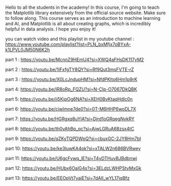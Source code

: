 Hello to all the students in the academy! In this course, I'm going to teach the Matplotlib library extensively from the official source website. Make sure to follow along. This course serves as an introduction to machine learning and AI, and Matplotlib is all about creating graphs, which is incredibly helpful in data analysis. I hope you enjoy it!

you can watch video and this playlist in my youtube channel :  https://www.youtube.com/playlist?list=PLN_bxMfjx7oBYxA-k1LPVL0JM50N6K2h

part 1 : https://youtu.be/McnnZ9HEmU4?si=XWQ4aFHsDK117yM2

part 2 : https://youtu.be/1iFxfgTY8QY?si=Rf9Qut3msFVTE-rZ

part 3 : https://youtu.be/X0LcJndupHM?si=NfdPKlto6Hm1p9rK

part 4: https://youtu.be/lR8oRp_FQZU?si=N-Clp-O7067DkQBK

part 5: https://youtu.be/ii5KipOg6NA?si=XEH0BvKtaqHdlc0n

part 6: https://youtu.be/cjwlmne7de0?si=0T-M6HHP6woDL7X

part 7: https://youtu.be/HGRgxq8uYlA?si=Djrd1oGRqegNykRY

part 8: https://youtu.be/th0vAhBp_qc?si=AiwLGRuA68zsx4tC

part 9: https://youtu.be/qZKyTQPDWpQ?si=cbuxGC-2JY8Hm7bI

part 10: https://youtu.be/ke3luwKA4ok?si=xTALW2n686BVRwey

part 11: 
https://youtu.be/U6gcFywq_lE?si=T4yDTHuvBJBdbnwj

part 12:
https://youtu.be/HUbx6OalG4s?si=3ELdzLWHPStvMxGk

part 13:
https://youtu.be/EEOpVt7yaiE?si=7dAlI_wYL17jqBfz